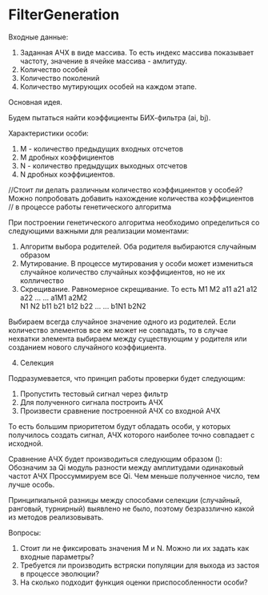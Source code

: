 # FilterGeneration

Входные данные:
1) Заданная АЧХ в виде массива. То есть индекс массива показывает частоту, значение в ячейке массива - амлитуду.
2) Количество особей
3) Количество поколений
4) Количество мутирующих особей на каждом этапе.

Основная идея.

Будем пытаться найти коэффициенты БИХ-фильтра (ai, bj).

Характеристики особи:
1) M - количество предыдущих входных отсчетов
2) M дробных коэффициентов
3) N - количество предыдущих выходных отсчетов
4) N дробных коэффициентов.

//Стоит ли делать различным количество коэффициентов у особей? Можно попробовать добавить нахождение количества коэффициентов
// в процессе работы генетического алгоритма

При построении генетического алгоритма необходимо определиться со следующими важными для реализации моментами:
1) Алгоритм выбора родителей. Оба родителя выбираются случайным образом
2) Мутирование. В процессе мутирования у особи может измениться случайное количество случайных коэффициентов, но не их колличество
3) Скрещивание. Равномерное скрещивание. То есть
  M1      M2
  a11    a21
  a12    a22
  ...    ...
  a1M1  a2M2  
  N1      N2
  b11    b21
  b12    b22
  ...    ...
  b1N1  b2N2
  
  Выбираем всегда случайное значение одного из родителей. Если количество элементов все же может не совпадать, то в случае нехватки элемента выбираем между существующим у родителя или созданием нового случайного коэффициента.
  
4) Селекция

Подразумевается, что принцип работы проверки будет следующим:
1) Пропустить тестовый сигнал через фильтр
2) Для полученного сигнала построить АЧХ
3) Произвести сравнение построенной АЧХ со входной АЧХ

То есть большим приоритетом будут обладать особи, у которых получилось создать сигнал, АЧХ которого наиболее точно совпадает с исходной.

Сравнение АЧХ будет производиться следующим образом ():
Обозначим за Qi модуль разности между амплитудами одинаковый частот АЧХ
Проссуммируем все Qi.
Чем меньше полученное число, тем лучше особь.

Принципиальной разницы между способами селекции (случайный, ранговый, турнирный) выявлено не было, поэтому безраззлично какой из методов реализовывать.

Вопросы:
1) Стоит ли не фиксировать значения M и N. Можно ли их задать как входные параметры?
2) Требуется ли производить встряски популяции для выхода из застоя в процессе эволюции?
3) На сколько подходит функция оценки приспособленности особи?

